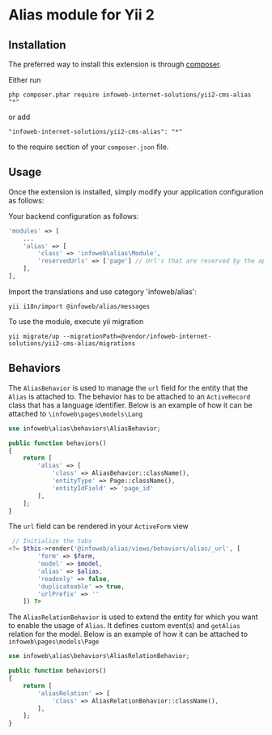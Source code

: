Alias module for Yii 2
========================


Installation
------------

The preferred way to install this extension is through [composer](http://getcomposer.org/download/).

Either run

```
php composer.phar require infoweb-internet-solutions/yii2-cms-alias "*"
```

or add

```
"infoweb-internet-solutions/yii2-cms-alias": "*"
```

to the require section of your `composer.json` file.


Usage
-----

Once the extension is installed, simply modify your application configuration as follows:

Your backend configuration as follows:

```php
'modules' => [
    ...
    'alias' => [
        'class' => 'infoweb\alias\Module',
        'reservedUrls' => ['page'] // Url's that are reserved by the application
    ],
],
```

Import the translations and use category 'infoweb/alias':
```
yii i18n/import @infoweb/alias/messages
```

To use the module, execute yii migration
```
yii migrate/up --migrationPath=@vendor/infoweb-internet-solutions/yii2-cms-alias/migrations
```

Behaviors
---------

The `AliasBehavior` is used to manage the `url` field for the entity that the `Alias` is attached to.
The behavior has to be attached to an `ActiveRecord` class that has a language identifier.
Below is an example of how it can be attached to `\infoweb\pages\models\Lang`

```php
use infoweb\alias\behaviors\AliasBehavior;

public function behaviors()
{
    return [
        'alias' => [
            'class' => AliasBehavior::className(),
            'entityType' => Page::className(),
            'entityIdField' => 'page_id'
        ],
    ];
}
```

The `url` field can be rendered in your `ActiveForm` view

```php
 // Initialize the tabs
<?= $this->render('@infoweb/alias/views/behaviors/alias/_url', [
        'form' => $form,
        'model' => $model,
        'alias' => $alias,
        'readonly' => false,
        'duplicateable' => true,
        'urlPrefix' => ''
    ]) ?>
```

The `AliasRelationBehavior` is used to extend the entity for which you want to enable the usage of `Alias`.
It defines custom event(s) and `getAlias` relation for the model.
Below is an example of how it can be attached to `infoweb\pages\models\Page`

```php
use infoweb\alias\behaviors\AliasRelationBehavior;

public function behaviors()
{
    return [
        'aliasRelation' => [
            'class' => AliasRelationBehavior::className(),
        ],
    ];
}
```